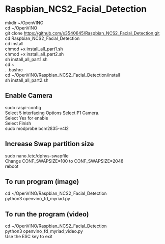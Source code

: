 # Raspbian_NCS2_Facial_Detection


mkdir ~/OpenVINO <br />
cd ~/OpenVINO  <br />
git clone https://github.com/s3540645/Raspbian_NCS2_Facial_Detection.git <br />
cd Raspbian_NCS2_Facial_Detection <br />
cd install <br />
chmod +x install_all_part1.sh <br />
chmod +x install_all_part2.sh <br />
sh install_all_part1.sh <br />
cd ~ <br />
. .bashrc <br />
cd ~/OpenVINO/Raspbian_NCS2_Facial_Detection/install <br />
sh install_all_part2.sh <br />

Enable Camera
---------------
sudo raspi-config<br />
Select 5 interfacing Options
Select P1 Camera. <br />
Select Yes for enable <br />
Select Finish <br />
sudo modprobe bcm2835-v4l2 <br />


Increase Swap partition size
----------------------------
sudo nano /etc/dphys-swapfile <br />
Change CONF_SWAPSIZE=100 to CONF_SWAPSIZE=2048 <br />
reboot <br />


To run program (image)
--------------------
cd ~/OpenVINO/Raspbian_NCS2_Facial_Detection <br />
python3 openvino_fd_myriad.py <br />


To run the program (video)
----------------------------
cd ~/OpenVINO/Raspbian_NCS2_Facial_Detection <br />
python3 openvino_fd_myriad_video.py <br />
Use the ESC key to exit  <br />
